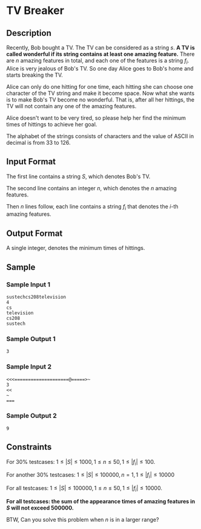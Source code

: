 # TV Breaker

## Description

Recently, Bob bought a TV. The TV can be considered as a string $s$. **A TV is called wonderful if its string contains at least one amazing feature.** There are $n$ amazing features in total, and each one of the features is a string $f_i$. Alice is very jealous of Bob's TV. So one day Alice goes to Bob's home and starts breaking the TV.

Alice can only do one hitting for one time, each hitting she can choose one character of the TV string and make it become space. Now what she wants is to make Bob's TV become no wonderful. That is, after all her hittings, the TV will not contain any one of the amazing features.

Alice doesn't want to be very tired, so please help her find the minimum times of hittings to achieve her goal.

The alphabet of the strings consists of characters and the value of ASCII in decimal is from 33 to 126.

## Input Format

The first line contains a string $S$, which denotes Bob's TV.

The second line contains an integer $n$, which denotes the $n$ amazing features.

Then $n$ lines follow, each line contains a string $f_i$ that denotes the $i$-th amazing features.

## Output Format

A single integer, denotes the minimum times of hittings.

## Sample

### Sample Input 1

```
sustechcs208television
4
cs
television
cs208
sustech
```

### Sample Output 1

```
3
```

### Sample Input 2

```
<<<====================@=====>~
3
<<
~
===
```

### Sample Output 2

```
9
```

## Constraints

For 30% testcases: $1≤|S|≤1000, 1≤n≤50,1≤|f_i|≤100$.

For another 30% testcases: $1≤|S|≤100000,n=1,1≤|f_i|≤10000$

For all testcases: $1≤|S|≤100000, 1≤n≤50, 1≤|f_i|≤10000$.

**For all testcases: the sum of the appearance times of amazing features in $S$ will not exceed $500000$.**

BTW, Can you solve this problem when $n$ is in a larger range?